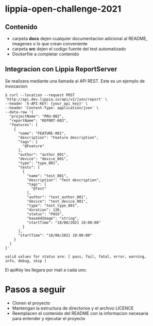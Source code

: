 # lippia-open-challenge-2021

## Contenido

- carpeta **docs** dejen cualquier documentacion adicional al README, imagenes o lo que crean conveniente
- carpeta **src** dejen el codigo fuente del test automatizado
- Dockerfile a completar contenido

## Integracion con Lippia ReportServer

Se realizara mediante una llamada al API REST. Este es un ejemplo de invocacion:

```commandline
$ curl --location --request POST 'http://api.dev.lippia.io/api/v2/json/report' \
--header 'X-API-KEY: {your_api_key}' \
--header 'Content-Type: application/json' \
--data-raw '{
  "projectName": "PRU-002",
  "reportName": "REPORT-003",
  "features": [
    {
      "name": "FEATURE-001",
      "description": "Feature description",
      "tags": [
        "@Feature"
      ],
      "author": "author_001",
      "device": "device_001",
      "type": "type_001",
      "tests": [
        {
          "name": "test_001",
          "description": "Test description",
          "tags": [
            "@Test"
          ],
          "author": "test_author_001",
          "device": "test_device_001",
          "type": "test_type_001",
          "duration": 120,
          "status": "PASS",
          "base64Image": "string",
          "startTime": "18/08/2021 10:00:00"
        }
      ],
      "startTime": "18/08/2021 10:00:00"
    }
  ]
}'

valid values for status are: [ pass, fail, fatal, error, warning, info, debug, skip ]

```
El apiKey les llegara por mail a cada uno.

# Pasos a seguir

- Clonen el proyecto
- Mantengan la estructura de directorios y el archivo LICENCE
- Reemplacen el contenido del README con la informacion necesaria para entender y ejecutar el proyecto
